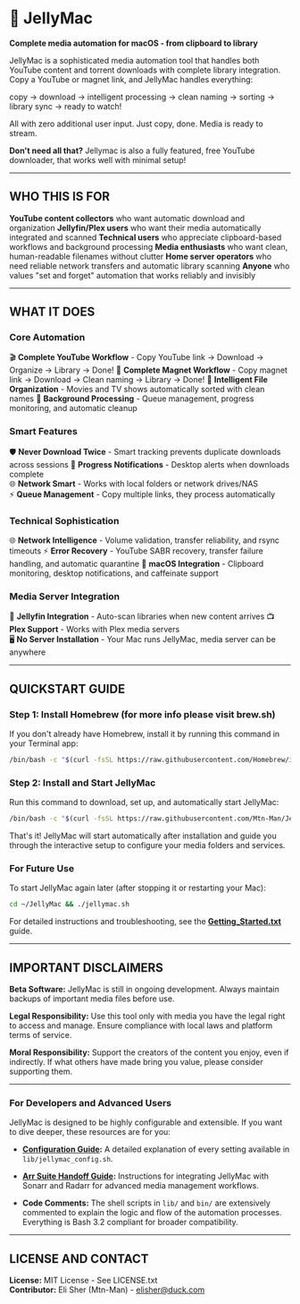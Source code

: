 # 🪼 JellyMac

**Complete media automation for macOS - from clipboard to library**

JellyMac is a sophisticated media automation tool that handles both YouTube content and torrent downloads with complete library integration. Copy a YouTube or magnet link, and JellyMac handles everything: 

copy → download → intelligent processing → clean naming → sorting → library sync → ready to watch! 

All with zero additional user input. Just copy, done. Media is ready to stream.

**Don't need all that?** Jellymac is also a fully featured, free YouTube downloader, that works well with minimal setup!

---

## WHO THIS IS FOR

**YouTube content collectors** who want automatic download and organization
**Jellyfin/Plex users** who want their media automatically integrated and scanned
**Technical users** who appreciate clipboard-based workflows and background processing
**Media enthusiasts** who want clean, human-readable filenames without clutter
**Home server operators** who need reliable network transfers and automatic library scanning
**Anyone** who values "set and forget" automation that works reliably and invisibly

---

## WHAT IT DOES

### Core Automation
🎬 **Complete YouTube Workflow** - Copy YouTube link → Download → Organize → Library → Done!
🧲 **Complete Magnet Workflow** - Copy magnet link → Download → Clean naming → Library → Done!
📁 **Intelligent File Organization** - Movies and TV shows automatically sorted with clean names
🔄 **Background Processing** - Queue management, progress monitoring, and automatic cleanup

### Smart Features 
🛡️ **Never Download Twice** - Smart tracking prevents duplicate downloads across sessions
📱 **Progress Notifications** - Desktop alerts when downloads complete  
🌐 **Network Smart** - Works with local folders or network drives/NAS  
⚡ **Queue Management** - Copy multiple links, they process automatically  

### Technical Sophistication
🌐 **Network Intelligence** - Volume validation, transfer reliability, and rsync timeouts
⚡ **Error Recovery** - YouTube SABR recovery, transfer failure handling, and automatic quarantine
📱 **macOS Integration** - Clipboard monitoring, desktop notifications, and caffeinate support

### Media Server Integration
🪼 **Jellyfin Integration** - Auto-scan libraries when new content arrives
📺 **Plex Support** - Works with Plex media servers  
🖥️ **No Server Installation** - Your Mac runs JellyMac, media server can be anywhere

---

## QUICKSTART GUIDE

### Step 1: Install Homebrew (for more info please visit brew.sh)

If you don't already have Homebrew, install it by running this command in your Terminal app:

```bash
/bin/bash -c "$(curl -fsSL https://raw.githubusercontent.com/Homebrew/install/HEAD/install.sh)"
```

### Step 2: Install and Start JellyMac

Run this command to download, set up, and automatically start JellyMac:

```bash
/bin/bash -c "$(curl -fsSL https://raw.githubusercontent.com/Mtn-Man/JellyMac/dev/install.sh)"
```

That's it! JellyMac will start automatically after installation and guide you through the interactive setup to configure your media folders and services.

### For Future Use

To start JellyMac again later (after stopping it or restarting your Mac):

```bash
cd ~/JellyMac && ./jellymac.sh
```

For detailed instructions and troubleshooting, see the **[Getting_Started.txt](Getting_Started.txt)** guide.

---

## IMPORTANT DISCLAIMERS

**Beta Software:** JellyMac is still in ongoing development. Always maintain backups of important media files before use.

**Legal Responsibility:** Use this tool only with media you have the legal right to access and manage. Ensure compliance with local laws and platform terms of service.

**Moral Responsibility:** Support the creators of the content you enjoy, even if indirectly. If what others have made bring you value, please consider supporting them.

---

### For Developers and Advanced Users

JellyMac is designed to be highly configurable and extensible. If you want to dive deeper, these resources are for you:

-   **[Configuration Guide](Configuration_guide.txt):** A detailed explanation of every setting available in `lib/jellymac_config.sh`.

-   **[Arr Suite Handoff Guide](Arr_Suite_Handoff_Guide.txt):** Instructions for integrating JellyMac with Sonarr and Radarr for advanced media management workflows.

-   **Code Comments:** The shell scripts in `lib/` and `bin/` are extensively commented to explain the logic and flow of the automation processes. Everything is Bash 3.2 compliant for broader compatibility.

---

## LICENSE AND CONTACT

**License:** MIT License - See LICENSE.txt  
**Contributor:** Eli Sher (Mtn-Man) - elisher@duck.com
